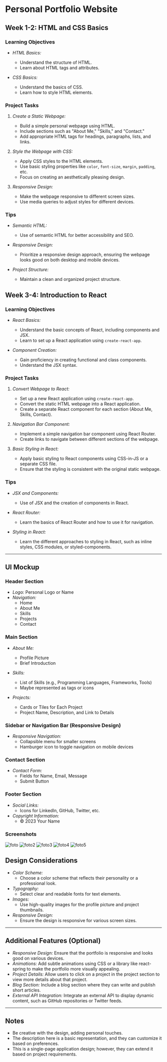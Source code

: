 # Personal Portfolio Website

## Week 1-2: HTML and CSS Basics

### Learning Objectives

- *HTML Basics:*
  - Understand the structure of HTML.
  - Learn about HTML tags and attributes.

- *CSS Basics:*
  - Understand the basics of CSS.
  - Learn how to style HTML elements.

### Project Tasks

1. *Create a Static Webpage:*
   - Build a simple personal webpage using HTML.
   - Include sections such as "About Me," "Skills," and "Contact."
   - Add appropriate HTML tags for headings, paragraphs, lists, and links.

2. *Style the Webpage with CSS:*
   - Apply CSS styles to the HTML elements.
   - Use basic styling properties like `color`, `font-size`, `margin`, `padding`, etc.
   - Focus on creating an aesthetically pleasing design.

3. *Responsive Design:*
   - Make the webpage responsive to different screen sizes.
   - Use media queries to adjust styles for different devices.

### Tips

- *Semantic HTML:*
  - Use of semantic HTML for better accessibility and SEO.
  
- *Responsive Design:*
  - Prioritize a responsive design approach, ensuring the webpage looks good on both desktop and mobile devices.
  
- *Project Structure:*
  - Maintain a clean and organized project structure.

## Week 3-4: Introduction to React

### Learning Objectives

- *React Basics:*
  - Understand the basic concepts of React, including components and JSX.
  - Learn to set up a React application using `create-react-app`.

- *Component Creation:*
  - Gain proficiency in creating functional and class components.
  - Understand the JSX syntax.

### Project Tasks

1. *Convert Webpage to React:*
   - Set up a new React application using `create-react-app`.
   - Convert the static HTML webpage into a React application.
   - Create a separate React component for each section (About Me, Skills, Contact).

2. *Navigation Bar Component:*
   - Implement a simple navigation bar component using React Router.
   - Create links to navigate between different sections of the webpage.

3. *Basic Styling in React:*
   - Apply basic styling to React components using CSS-in-JS or a separate CSS file.
   - Ensure that the styling is consistent with the original static webpage.

### Tips

- *JSX and Components:*
  - Use of JSX and the creation of components in React.

- *React Router:*
  - Learn the basics of React Router and how to use it for navigation.

- *Styling in React:*
  - Learn the different approaches to styling in React, such as inline styles, CSS modules, or styled-components.

---

## UI Mockup

### Header Section

- *Logo:* Personal Logo or Name
- *Navigation:*
  - Home
  - About Me
  - Skills
  - Projects
  - Contact

### Main Section

- *About Me:*
  - Profile Picture
  - Brief Introduction

- *Skills:*
  - List of Skills (e.g., Programming Languages, Frameworks, Tools)
  - Maybe represented as tags or icons

- *Projects:*
  - Cards or Tiles for Each Project
  - Project Name, Description, and Link to Details

### Sidebar or Navigation Bar (Responsive Design)

- *Responsive Navigation:*
  - Collapsible menu for smaller screens
  - Hamburger icon to toggle navigation on mobile devices

### Contact Section

- *Contact Form:*
  - Fields for Name, Email, Message
  - Submit Button

### Footer Section

- *Social Links:*
  - Icons for LinkedIn, GitHub, Twitter, etc.
- *Copyright Information:*
  - © 2023 Your Name

### Screenshots 

![foto](./img/foto.png)
![foto2](./img/foto2.png)
![foto3](./img/foto3.png)
![foto4](./img/foto4.png)
![foto5](./img/foto5.png)

## Design Considerations

- *Color Scheme:*
  - Choose a color scheme that reflects their personality or a professional look.
- *Typography:*
  - Select clear and readable fonts for text elements.
- *Images:*
  - Use high-quality images for the profile picture and project thumbnails.
- *Responsive Design:*
  - Ensure the design is responsive for various screen sizes.

---

## Additional Features (Optional)

- *Responsive Design:* Ensure that the portfolio is responsive and looks good on various devices.
- *Animations:* Add subtle animations using CSS or a library like react-spring to make the portfolio more visually appealing.
- *Project Details:* Allow users to click on a project in the project section to view more details about that project.
- *Blog Section:* Include a blog section where they can write and publish short articles.
- *External API Integration:* Integrate an external API to display dynamic content, such as GitHub repositories or Twitter feeds.

---

## Notes

- Be creative with the design, adding personal touches.
- The description here is a basic representation, and they can customize it based on preferences.
- This is a single-page application design; however, they can extend it based on project requirements.

[def]: ./img/foto5.png